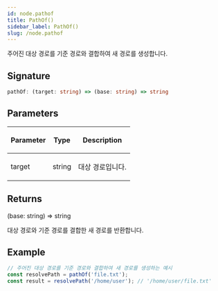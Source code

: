 ```yaml
---
id: node.pathof
title: PathOf()
sidebar_label: PathOf()
slug: /node.pathof
---
```






주어진 대상 경로를 기준 경로와 결합하여 새 경로를 생성합니다.

## Signature

```typescript
pathOf: (target: string) => (base: string) => string
```

## Parameters

<table><thead><tr><th>

Parameter


</th><th>

Type


</th><th>

Description


</th></tr></thead>
<tbody><tr><td>

target


</td><td>

string


</td><td>

대상 경로입니다.


</td></tr>
</tbody></table>

## Returns

(base: string) =&gt; string

대상 경로와 기준 경로를 결합한 새 경로를 반환합니다.

## Example


```typescript
// 주어진 대상 경로를 기준 경로와 결합하여 새 경로를 생성하는 예시
const resolvePath = pathOf('file.txt');
const result = resolvePath('/home/user'); // '/home/user/file.txt'
```

